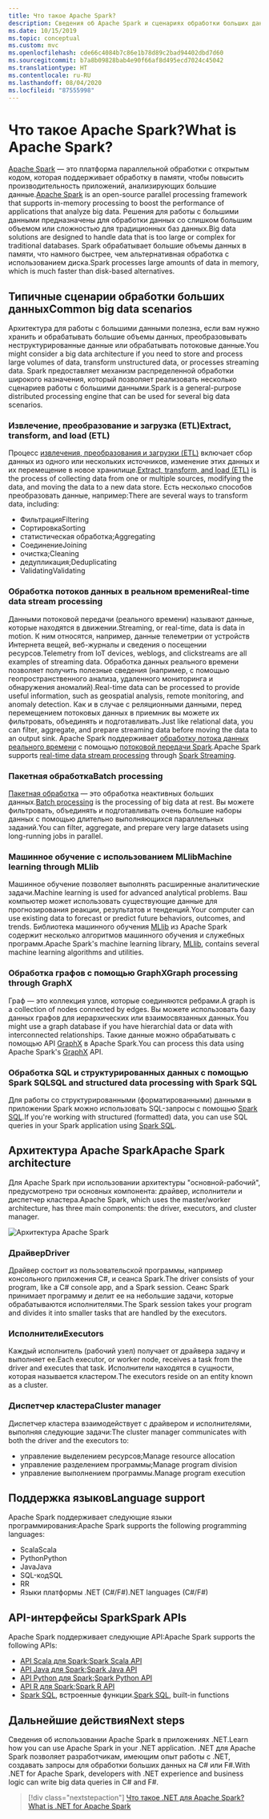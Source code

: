 ```yaml
---
title: Что такое Apache Spark?
description: Сведения об Apache Spark и сценариях обработки больших данных.
ms.date: 10/15/2019
ms.topic: conceptual
ms.custom: mvc
ms.openlocfilehash: cde66c4084b7c86e1b78d89c2bad94402dbd7d60
ms.sourcegitcommit: b7a8b09828bab4e90f66af8d495ecd7024c45042
ms.translationtype: HT
ms.contentlocale: ru-RU
ms.lasthandoff: 08/04/2020
ms.locfileid: "87555998"
---
```

# <a name="what-is-apache-spark"></a><span data-ttu-id="7739e-103">Что такое Apache Spark?</span><span class="sxs-lookup"><span data-stu-id="7739e-103">What is Apache Spark?</span></span>

<span data-ttu-id="7739e-104">[Apache Spark](https://spark.apache.org/) — это платформа параллельной обработки с открытым кодом, которая поддерживает обработку в памяти, чтобы повысить производительность приложений, анализирующих большие данные.</span><span class="sxs-lookup"><span data-stu-id="7739e-104">[Apache Spark](https://spark.apache.org/) is an open-source parallel processing framework that supports in-memory processing to boost the performance of applications that analyze big data.</span></span> <span data-ttu-id="7739e-105">Решения для работы с большими данными предназначены для обработки данных со слишком большим объемом или сложностью для традиционных баз данных.</span><span class="sxs-lookup"><span data-stu-id="7739e-105">Big data solutions are designed to handle data that is too large or complex for traditional databases.</span></span> <span data-ttu-id="7739e-106">Spark обрабатывает большие объемы данных в памяти, что намного быстрее, чем альтернативная обработка с использованием диска.</span><span class="sxs-lookup"><span data-stu-id="7739e-106">Spark processes large amounts of data in memory, which is much faster than disk-based alternatives.</span></span>

## <a name="common-big-data-scenarios"></a><span data-ttu-id="7739e-107">Типичные сценарии обработки больших данных</span><span class="sxs-lookup"><span data-stu-id="7739e-107">Common big data scenarios</span></span>

<span data-ttu-id="7739e-108">Архитектура для работы с большими данными полезна, если вам нужно хранить и обрабатывать большие объемы данных, преобразовывать неструктурированные данные или обрабатывать потоковые данные.</span><span class="sxs-lookup"><span data-stu-id="7739e-108">You might consider a big data architecture if you need to store and process large volumes of data, transform unstructured data, or processes streaming data.</span></span> <span data-ttu-id="7739e-109">Spark предоставляет механизм распределенной обработки широкого назначения, который позволяет реализовать несколько сценариев работы с большими данными.</span><span class="sxs-lookup"><span data-stu-id="7739e-109">Spark is a general-purpose distributed processing engine that can be used for several big data scenarios.</span></span>

### <a name="extract-transform-and-load-etl"></a><span data-ttu-id="7739e-110">Извлечение, преобразование и загрузка (ETL)</span><span class="sxs-lookup"><span data-stu-id="7739e-110">Extract, transform, and load (ETL)</span></span>

<span data-ttu-id="7739e-111">Процесс [извлечения, преобразования и загрузки (ETL)](/azure/architecture/data-guide/relational-data/etl) включает сбор данных из одного или нескольких источников, изменение этих данных и их перемещение в новое хранилище.</span><span class="sxs-lookup"><span data-stu-id="7739e-111">[Extract, transform, and load (ETL)](/azure/architecture/data-guide/relational-data/etl) is the process of collecting data from one or multiple sources, modifying the data, and moving the data to a new data store.</span></span> <span data-ttu-id="7739e-112">Есть несколько способов преобразовать данные, например:</span><span class="sxs-lookup"><span data-stu-id="7739e-112">There are several ways to transform data, including:</span></span>

* <span data-ttu-id="7739e-113">Фильтрация</span><span class="sxs-lookup"><span data-stu-id="7739e-113">Filtering</span></span>
* <span data-ttu-id="7739e-114">Сортировка</span><span class="sxs-lookup"><span data-stu-id="7739e-114">Sorting</span></span>
* <span data-ttu-id="7739e-115">статистическая обработка;</span><span class="sxs-lookup"><span data-stu-id="7739e-115">Aggregating</span></span>
* <span data-ttu-id="7739e-116">Соединение</span><span class="sxs-lookup"><span data-stu-id="7739e-116">Joining</span></span>
* <span data-ttu-id="7739e-117">очистка;</span><span class="sxs-lookup"><span data-stu-id="7739e-117">Cleaning</span></span>
* <span data-ttu-id="7739e-118">дедупликация;</span><span class="sxs-lookup"><span data-stu-id="7739e-118">Deduplicating</span></span>
* <span data-ttu-id="7739e-119">Validating</span><span class="sxs-lookup"><span data-stu-id="7739e-119">Validating</span></span>

### <a name="real-time-data-stream-processing"></a><span data-ttu-id="7739e-120">Обработка потоков данных в реальном времени</span><span class="sxs-lookup"><span data-stu-id="7739e-120">Real-time data stream processing</span></span>

<span data-ttu-id="7739e-121">Данными потоковой передачи (реального времени) называют данные, которые находятся в движении.</span><span class="sxs-lookup"><span data-stu-id="7739e-121">Streaming, or real-time, data is data in motion.</span></span> <span data-ttu-id="7739e-122">К ним относятся, например, данные телеметрии от устройств Интернета вещей, веб-журналы и сведения о посещении ресурсов.</span><span class="sxs-lookup"><span data-stu-id="7739e-122">Telemetry from IoT devices, weblogs, and clickstreams are all examples of streaming data.</span></span> <span data-ttu-id="7739e-123">Обработка данных реального времени позволяет получить полезные сведения (например, с помощью геопространственного анализа, удаленного мониторинга и обнаружения аномалий).</span><span class="sxs-lookup"><span data-stu-id="7739e-123">Real-time data can be processed to provide useful information, such as geospatial analysis, remote monitoring, and anomaly detection.</span></span> <span data-ttu-id="7739e-124">Как и в случае с реляционными данными, перед перемещением потоковых данных в приемник вы можете их фильтровать, объединять и подготавливать.</span><span class="sxs-lookup"><span data-stu-id="7739e-124">Just like relational data, you can filter, aggregate, and prepare streaming data before moving the data to an output sink.</span></span> <span data-ttu-id="7739e-125">Apache Spark поддерживает [обработку потока данных реального времени](/azure/architecture/data-guide/big-data/real-time-processing) с помощью [потоковой передачи Spark](https://spark.apache.org/streaming/).</span><span class="sxs-lookup"><span data-stu-id="7739e-125">Apache Spark supports [real-time data stream processing](/azure/architecture/data-guide/big-data/real-time-processing) through [Spark Streaming](https://spark.apache.org/streaming/).</span></span>

### <a name="batch-processing"></a><span data-ttu-id="7739e-126">Пакетная обработка</span><span class="sxs-lookup"><span data-stu-id="7739e-126">Batch processing</span></span>

<span data-ttu-id="7739e-127">[Пакетная обработка](/azure/architecture/data-guide/big-data/batch-processing) — это обработка неактивных больших данных.</span><span class="sxs-lookup"><span data-stu-id="7739e-127">[Batch processing](/azure/architecture/data-guide/big-data/batch-processing) is the processing of big data at rest.</span></span> <span data-ttu-id="7739e-128">Вы можете фильтровать, объединять и подготавливать очень большие наборы данных с помощью длительно выполняющихся параллельных заданий.</span><span class="sxs-lookup"><span data-stu-id="7739e-128">You can filter, aggregate, and prepare very large datasets using long-running jobs in parallel.</span></span>

### <a name="machine-learning-through-mllib"></a><span data-ttu-id="7739e-129">Машинное обучение с использованием MLlib</span><span class="sxs-lookup"><span data-stu-id="7739e-129">Machine learning through MLlib</span></span>

<span data-ttu-id="7739e-130">Машинное обучение позволяет выполнять расширенные аналитические задачи.</span><span class="sxs-lookup"><span data-stu-id="7739e-130">Machine learning is used for advanced analytical problems.</span></span> <span data-ttu-id="7739e-131">Ваш компьютер может использовать существующие данные для прогнозирования реакции, результатов и тенденций.</span><span class="sxs-lookup"><span data-stu-id="7739e-131">Your computer can use existing data to forecast or predict future behaviors, outcomes, and trends.</span></span> <span data-ttu-id="7739e-132">Библиотека машинного обучения [MLlib](https://spark.apache.org/mllib/) из Apache Spark содержит несколько алгоритмов машинного обучения и служебных программ.</span><span class="sxs-lookup"><span data-stu-id="7739e-132">Apache Spark's machine learning library, [MLlib](https://spark.apache.org/mllib/), contains several machine learning algorithms and utilities.</span></span>

### <a name="graph-processing-through-graphx"></a><span data-ttu-id="7739e-133">Обработка графов с помощью GraphX</span><span class="sxs-lookup"><span data-stu-id="7739e-133">Graph processing through GraphX</span></span>

<span data-ttu-id="7739e-134">Граф — это коллекция узлов, которые соединяются ребрами.</span><span class="sxs-lookup"><span data-stu-id="7739e-134">A graph is a collection of nodes connected by edges.</span></span> <span data-ttu-id="7739e-135">Вы можете использовать базу данных графов для иерархических или взаимосвязанных данных.</span><span class="sxs-lookup"><span data-stu-id="7739e-135">You might use a graph database if you have hierarchial data or data with interconnected relationships.</span></span> <span data-ttu-id="7739e-136">Такие данные можно обрабатывать с помощью API [GraphX](https://spark.apache.org/graphx/) в Apache Spark.</span><span class="sxs-lookup"><span data-stu-id="7739e-136">You can process this data using Apache Spark's [GraphX](https://spark.apache.org/graphx/) API.</span></span>

### <a name="sql-and-structured-data-processing-with-spark-sql"></a><span data-ttu-id="7739e-137">Обработка SQL и структурированных данных с помощью Spark SQL</span><span class="sxs-lookup"><span data-stu-id="7739e-137">SQL and structured data processing with Spark SQL</span></span>

<span data-ttu-id="7739e-138">Для работы со структурированными (форматированными) данными в приложении Spark можно использовать SQL-запросы с помощью [Spark SQL](https://spark.apache.org/sql/).</span><span class="sxs-lookup"><span data-stu-id="7739e-138">If you're working with structured (formatted) data, you can use SQL queries in your Spark application using [Spark SQL](https://spark.apache.org/sql/).</span></span>

## <a name="apache-spark-architecture"></a><span data-ttu-id="7739e-139">Архитектура Apache Spark</span><span class="sxs-lookup"><span data-stu-id="7739e-139">Apache Spark architecture</span></span>

<span data-ttu-id="7739e-140">Для Apache Spark при использовании архитектуры "основной-рабочий", предусмотрено три основных компонента: драйвер, исполнители и диспетчер кластера.</span><span class="sxs-lookup"><span data-stu-id="7739e-140">Apache Spark, which uses the master/worker architecture, has three main components: the driver, executors, and cluster manager.</span></span>

![Архитектура Apache Spark](media/spark-architecture.png)

### <a name="driver"></a><span data-ttu-id="7739e-142">Драйвер</span><span class="sxs-lookup"><span data-stu-id="7739e-142">Driver</span></span>

<span data-ttu-id="7739e-143">Драйвер состоит из пользовательской программы, например консольного приложения C#, и сеанса Spark.</span><span class="sxs-lookup"><span data-stu-id="7739e-143">The driver consists of your program, like a C# console app, and a Spark session.</span></span> <span data-ttu-id="7739e-144">Сеанс Spark принимает программу и делит ее на небольшие задачи, которые обрабатываются исполнителями.</span><span class="sxs-lookup"><span data-stu-id="7739e-144">The Spark session takes your program and divides it into smaller tasks that are handled by the executors.</span></span>

### <a name="executors"></a><span data-ttu-id="7739e-145">Исполнители</span><span class="sxs-lookup"><span data-stu-id="7739e-145">Executors</span></span>

<span data-ttu-id="7739e-146">Каждый исполнитель (рабочий узел) получает от драйвера задачу и выполняет ее.</span><span class="sxs-lookup"><span data-stu-id="7739e-146">Each executor, or worker node, receives a task from the driver and executes that task.</span></span> <span data-ttu-id="7739e-147">Исполнители находятся в сущности, которая называется кластером.</span><span class="sxs-lookup"><span data-stu-id="7739e-147">The executors reside on an entity known as a cluster.</span></span>

### <a name="cluster-manager"></a><span data-ttu-id="7739e-148">Диспетчер кластера</span><span class="sxs-lookup"><span data-stu-id="7739e-148">Cluster manager</span></span>

<span data-ttu-id="7739e-149">Диспетчер кластера взаимодействует с драйвером и исполнителями, выполняя следующие задачи:</span><span class="sxs-lookup"><span data-stu-id="7739e-149">The cluster manager communicates with both the driver and the executors to:</span></span>

* <span data-ttu-id="7739e-150">управление выделением ресурсов;</span><span class="sxs-lookup"><span data-stu-id="7739e-150">Manage resource allocation</span></span>
* <span data-ttu-id="7739e-151">управление разделением программы;</span><span class="sxs-lookup"><span data-stu-id="7739e-151">Manage program division</span></span>
* <span data-ttu-id="7739e-152">управление выполнением программы.</span><span class="sxs-lookup"><span data-stu-id="7739e-152">Manage program execution</span></span>

## <a name="language-support"></a><span data-ttu-id="7739e-153">Поддержка языков</span><span class="sxs-lookup"><span data-stu-id="7739e-153">Language support</span></span>

<span data-ttu-id="7739e-154">Apache Spark поддерживает следующие языки программирования:</span><span class="sxs-lookup"><span data-stu-id="7739e-154">Apache Spark supports the following programming languages:</span></span>

* <span data-ttu-id="7739e-155">Scala</span><span class="sxs-lookup"><span data-stu-id="7739e-155">Scala</span></span>
* <span data-ttu-id="7739e-156">Python</span><span class="sxs-lookup"><span data-stu-id="7739e-156">Python</span></span>
* <span data-ttu-id="7739e-157">Java</span><span class="sxs-lookup"><span data-stu-id="7739e-157">Java</span></span>
* <span data-ttu-id="7739e-158">SQL-код</span><span class="sxs-lookup"><span data-stu-id="7739e-158">SQL</span></span>
* <span data-ttu-id="7739e-159">R</span><span class="sxs-lookup"><span data-stu-id="7739e-159">R</span></span>
* <span data-ttu-id="7739e-160">Языки платформы .NET (C#/F#)</span><span class="sxs-lookup"><span data-stu-id="7739e-160">.NET languages (C#/F#)</span></span>

## <a name="spark-apis"></a><span data-ttu-id="7739e-161">API-интерфейсы Spark</span><span class="sxs-lookup"><span data-stu-id="7739e-161">Spark APIs</span></span>

<span data-ttu-id="7739e-162">Apache Spark поддерживает следующие API:</span><span class="sxs-lookup"><span data-stu-id="7739e-162">Apache Spark supports the following APIs:</span></span>

* <span data-ttu-id="7739e-163">[API Scala для Spark](https://spark.apache.org/docs/2.2.0/api/scala/index.html);</span><span class="sxs-lookup"><span data-stu-id="7739e-163">[Spark Scala API](https://spark.apache.org/docs/2.2.0/api/scala/index.html)</span></span>
* <span data-ttu-id="7739e-164">[API Java для Spark](https://spark.apache.org/docs/2.2.0/api/java/index.html);</span><span class="sxs-lookup"><span data-stu-id="7739e-164">[Spark Java API](https://spark.apache.org/docs/2.2.0/api/java/index.html)</span></span>
* <span data-ttu-id="7739e-165">[API Python для Spark](https://spark.apache.org/docs/2.2.0/api/python/index.html);</span><span class="sxs-lookup"><span data-stu-id="7739e-165">[Spark Python API](https://spark.apache.org/docs/2.2.0/api/python/index.html)</span></span>
* <span data-ttu-id="7739e-166">[API R для Spark](https://spark.apache.org/docs/2.2.0/api/R/index.html);</span><span class="sxs-lookup"><span data-stu-id="7739e-166">[Spark R API](https://spark.apache.org/docs/2.2.0/api/R/index.html)</span></span>
* <span data-ttu-id="7739e-167">[Spark SQL](https://spark.apache.org/docs/latest/api/sql/index.html), встроенные функции.</span><span class="sxs-lookup"><span data-stu-id="7739e-167">[Spark SQL](https://spark.apache.org/docs/latest/api/sql/index.html), built-in functions</span></span>

## <a name="next-steps"></a><span data-ttu-id="7739e-168">Дальнейшие действия</span><span class="sxs-lookup"><span data-stu-id="7739e-168">Next steps</span></span>

<span data-ttu-id="7739e-169">Сведения об использовании Apache Spark в приложениях .NET.</span><span class="sxs-lookup"><span data-stu-id="7739e-169">Learn how you can use Apache Spark in your .NET application.</span></span> <span data-ttu-id="7739e-170">.NET для Apache Spark позволяет разработчикам, имеющим опыт работы с .NET, создавать запросы для обработки больших данных на C# или F#.</span><span class="sxs-lookup"><span data-stu-id="7739e-170">With .NET for Apache Spark, developers with .NET experience and business logic can write big data queries in C# and F#.</span></span>
> [!div class="nextstepaction"]
> [<span data-ttu-id="7739e-171">Что такое .NET для Apache Spark?</span><span class="sxs-lookup"><span data-stu-id="7739e-171">What is .NET for Apache Spark</span></span>](what-is-apache-spark-dotnet.md)
